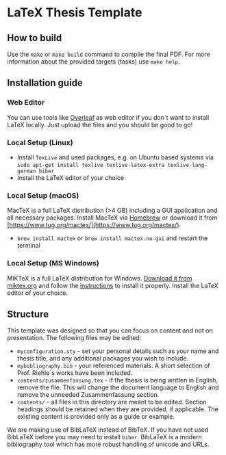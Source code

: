 # LaTeX Thesis Template

## How to build
Use the `make` or `make build` command to compile the final PDF.
For more information about the provided targets (tasks) use `make help`.

## Installation guide

### Web Editor
You can use tools like [Overleaf](https://www.overleaf.com) as web editor if you don`t want to install LaTeX locally. Just upload the files and you should be good to go!

### Local Setup (Linux)
* Install `TexLive` and used packages, e.g. on Ubuntu based systems via `sudo apt-get install texlive texlive-latex-extra texlive-lang-german biber`
* Install the LaTeX editor of your choice

### Local Setup (macOS)

MacTeX is a full LaTeX distribution (>4 GB) including a GUI application and all necessary packages. 
Install MacTeX via [Homebrew](https://brew.sh) or download it from [https://www.tug.org/mactex/](https://www.tug.org/mactex/).

* `brew install mactex` or `brew install mactex-no-gui` and restart the terminal

### Local Setup (MS Windows)

MiKTeX is a full LaTeX distribution for Windows.
[Download it from miktex.org](https://miktex.org/download) and follow the [instructions](https://miktex.org/howto/install-miktex) to install it properly.
Install the LaTeX editor of your choice.

## Structure

This template was designed so that you can focus on content and not on
presentation.  The following files may be edited:

* `myconfiguration.sty` - set your personal details such as your name 
   and thesis title, and any additional packages you wish to include.
* `mybibliography.bib` - your referenced materials.  A short selection 
   of Prof. Riehle`s works have been included. 
* `contents/zusammenfassung.tex` - if the thesis is being written in 
   English, remove the file.  This will change the document language to
   English and remove the unneeded Zusammenfassung section.
* `contents/` - all files in this directory are meant to be edited.
   Section headings should be retained when they are provided, if
   applicable.  The existing content is provided only as a guide or
   example.

We are making use of BibLaTeX instead of BibTeX. If you have not used
BibLaTeX before you may need to install `biber`. BibLaTeX is a modern
bibliography tool which has more robust handling of unicode and URLs.
